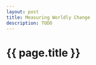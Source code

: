 ```yaml
---
layout: post
title: Measuring Worldly Change
description: TODO
---
```


{{ page.title }}
================

